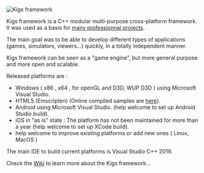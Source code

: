 ![Kigs framework](https://github.com/Kigs-framework/kigs/wiki/data/logo.png)

Kigs framework is a C++ modular multi-purpose cross-platform framework.
It was used as a basis for [many professionnal projects](https://kigs-framework.org/Projects).

The main goal was to be able to develop different types of applications (games, simulators, viewers...) quickly,
in a totally independent manner. 

Kigs framework can be seen as a "game engine", but more general purpose and more open and scalable. 

Released platforms are : 
* Windows ( x86 , x64 , for openGL and D3D, WUP D3D ) using Microsoft Visual Studio.
* HTML5 (Emscripten) (Online compiled samples are [here](https://kigs-framework.org/Samples)).
* Android using Microsoft Visual Studio. (help welcome to set up Android Studio build).
* iOS in "as is" state : The platform has not been maintained for more than a year (help welcome to set up XCode build).
* help welcome to improve existing platforms or add new ones ( Linux, MacOS )


The main IDE to build current platforms is Visual Studio C++ 2019.

Check the [Wiki](https://github.com/Kigs-framework/kigs/wiki) to learn more about the Kigs framework...

